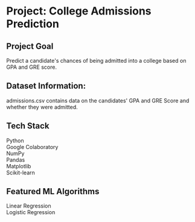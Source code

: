 # Project: College Admissions Prediction

## Project Goal
Predict a candidate's chances of being admitted into a college based on GPA and GRE score.
## Dataset Information: 
admissions.csv contains data on the candidates' GPA and GRE Score and whether they were admitted.
## Tech Stack
Python<br />
Google Colaboratory<br />
NumPy<br />
Pandas<br />
Matplotlib<br />
Scikit-learn<br />

## Featured ML Algorithms
Linear Regression<br />
Logistic Regression<br />
